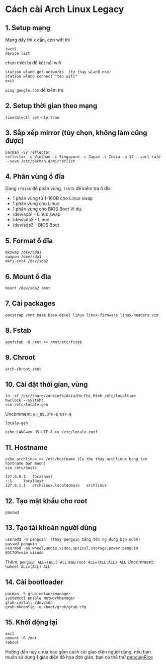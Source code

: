 # Cách cài Arch Linux Legacy
## 1. Setup mạng
Mạng dây thì k cần, còn wifi thì
```
iwctl
device list
```
chọn thiết bị để kết nối wifi

```
station wlan0 get-networks  (tự thay wlan0 nhé)
station wlan0 connect "tên wifi"
exit
```

`ping google.com` để kiểm tra

## 2. Setup thời gian theo mạng
```
timedatectl set-ntp true
```

## 3. Sắp xếp mirror (tùy chọn, không làm cũng được)
```
pacman -Sy reflector
reflector -c Vietnam -c Singapore -c Japan -c India -a 12 --sort rate --save /etc/pacman.d/mirrorlist
```

## 4. Phân vùng ổ đĩa
Dùng `cfdisk` để phân vùng, `lsblk` để kiểm tra ổ đĩa
- 1 phân vùng từ 1-16GB cho Linux swap
- 1 phân vùng cho Linux
- 1 phân vùng cho BIOS Boot
Ví dụ:
- /dev/sda1 - Linux swap
- /dev/sda2 - Linux
- /dev/sda3 - BIOS Boot

## 5. Format ổ đĩa
```
mkswap /dev/sda1 
swapon /dev/sda1
mkfs.ext4 /dev/sda2
```

## 6. Mount ổ đĩa
```
mount /dev/sda2 /mnt
```

## 7. Cài packages
```
pacstrap /mnt base base-devel linux linux-firmware linux-headers vim
```

## 8. Fstab
```
genfstab -U /mnt >> /mnt/etc/fstab
```

## 9. Chroot
```
arch-chroot /mnt
```

## 10. Cài đặt thời gian, vùng
```
ln -sf /usr/share/zoneinfo/Asia/Ho_Chi_Minh /etc/localtime
hwclock --systohc
vim /etc/locale.gen
```

Uncomment: `en_US.UTF-8 UTF-8`

```
locale-gen
```

```
echo LANG=en_US.UTF-8 >> /etc/locale.conf
```

## 11. Hostname
```
echo archlinux >> /etc/hostname (Co the thay archlinux bang ten hostname ban muon)
vim /etc/hosts
```

```
127.0.0.1   localhost
::1     localhost
127.0.1.1   archlinux.localdomain   archlinux
```

## 12. Tạo mật khẩu cho root
```
passwd
```

## 13. Tạo tài khoản người dùng
```
useradd -m penguin  (thay penguin bằng tên ng dùng bạn muốn)
passwd penguin
usermod -aG wheel,audio,video,optical,storage,power penguin
EDITOR=vim visudo
```

Thêm: `penguin ALL=(ALL) ALL` sau `root ALL=(ALL:ALL) ALL`
Uncomment: `%wheel ALL=(ALL) ALL`

## 14. Cài bootloader
```
pacman -S grub networkmanager
systemctl enable NetworkManager
grub-install /dev/sda
grub-mkconfig -o /boot/grub/grub.cfg
```

## 15. Khởi động lại
```
exit
umount -R /mnt
reboot
```

Hướng dẫn này chưa bao gồm cách cài giao diện người dùng, nếu bạn muốn sử dụng 1 giao diện đồ họa đơn giản, bạn có thể thử [penguinRice](https://github.com/p3nguin-kun/penguinRice)
